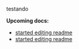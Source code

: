 testando


**Upcoming docs:**

 - [started editing readme](https://github.com/vtex-apps/docs-bot/pull/16)
 - [started editing readme](https://github.com/vtex-apps/docs-bot/pull/16)